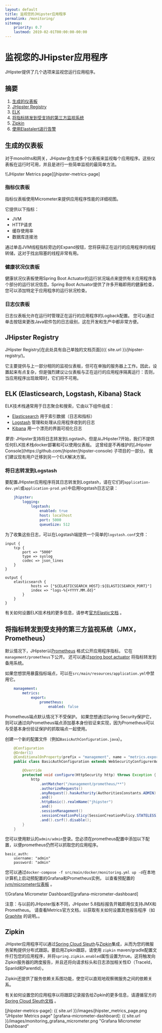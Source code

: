 ```yaml
---
layout: default
title: 监视您的JHipster应用程序
permalink: /monitoring/
sitemap:
    priority: 0.7
    lastmod: 2019-02-01T00:00:00-00:00
---
```

# <i class="fa fa-line-chart"></i> 监视您的JHipster应用程序

JHipster提供了几个选项来监视您运行应用程序。

## 摘要

1. [生成的仪表板](#generated-dashboards)
2. [JHipster Registry](#jhipster-registry)
3. [ELK](#elk)
4. [将指标转发到受支持的第三方监视系统](#configuring-metrics-forwarding)
5. [Zipkin](#zipkin)
6. [使用Elastalert进行告警](#elastalert)

## <a name="generated-dashboards"></a> 生成的仪表板

对于monoliths和网关，JHipster会生成多个仪表板来监视每个应用程序。这些仪表板在运行时可用，并且是进行一些简单监视的最简单方法。

![JHipster Metrics page][jhipster-metrics-page]

### 指标仪表板

指标仪表板使用Micrometer来提供应用程序性能的详细视图。

它提供以下指标：

- JVM
- HTTP请求
- 缓存使用率
- 数据库连接池

通过单击JVM线程指标旁边的Expand按钮，您将获得正在运行的应用程序的线程转储，这对于找出阻塞的线程非常有用。

### 健康状况仪表板

健康状况仪表板使用Spring Boot Actuator的运行状况端点来提供有关应用程序各个部分的运行状况信息。Spring Boot Actuator提供了许多开箱即用的健康检查，您可以添加特定于应用程序的运行状况检查。

### 日志仪表板

日志仪表板允许在运行时管理正在运行的应用程序的Logback配置。
您可以通过单击按钮来更改Java软件包的日志级别，这在开发和生产中都非常方便。

## <a name="jhipster-registry"></a> JHipster Registry

JHipster Registry[在此处具有自己单独的文档页面]({{ site.url }}/jhipster-registry/)。

它主要提供与上一部分相同的监视仪表板，但可在​​单独的服务器上工作。因此，设置起来有点复杂，但是强烈建议让仪表板与正在运行的应用程序隔离运行：否则，当应用程序出现故障时，它们将不可用。

## <a name="elk"></a> ELK (Elasticsearch, Logstash, Kibana) Stack

ELK技术栈通常用于日志聚合和搜索，它由以下组件组成：

- [Elasticsearch](https://www.elastic.co/products/elasticsearch) 用于索引数据（日志和指标）
- [Logstash](https://www.elastic.co/products/logstash) 管理和处理从应用程序收到的日志
- [Kibana](https://www.elastic.co/products/kibana) 用一个漂亮的界面可视化日志

<div class="alert alert-warning"><i> 警告: </i>
JHipster支持将日志转发到Logstash，但是从JHipster7开始，我们不提供任何ELK技术栈docker部署和可以使用仪表板。 这曾经是不再维护的[JHipster Console](https://github.com/jhipster/jhipster-console) 子项目的一部分。 我们建议现有用户迁移到另一个ELK解决方案。
</div>

### 将日志转发到Logstash

要配置JHipster应用程序将其日志转发到Logstash，请在它们的`application-dev.yml`或`application-prod.yml`中启用logstash日志记录：

```yaml
    jhipster:
        logging:
            logstash:
                enabled: true
                host: localhost
                port: 5000
                queueSize: 512
```

为了收集这些日志，可以在Logstash端提供一个简单的`logstash.conf`文件：

    input {
        tcp {
            port => "5000"
            type => syslog
            codec => json_lines
        }
    }

    output {
        elasticsearch {
                hosts => ["${ELASTICSEARCH_HOST}:${ELASTICSEARCH_PORT}"]
                index => "logs-%{+YYYY.MM.dd}"
            }
        }
    }

有关如何设置ELK技术栈的更多信息，请参考[官方Elastic文档](https://www.elastic.co/guide/en/elastic-stack/current/index.html) 。

## <a name="configuring-metrics-forwarding"></a> 将指标转发到受支持的第三方监视系统（JMX，Prometheus）

默认情况下，JHipster以[Prometheus](https://prometheus.io/) 格式公开应用程序指标。
它在`management/prometheus`下公开。
还可以通过[spring boot actuator](https://docs.spring.io/spring-boot/docs/current/reference/html/production-ready-features.html#production-ready-metrics) 将指标转发到备用系统。

如果您想禁用暴露指标端点，可以在`src/main/resources/application.yml`中禁用它。

```yaml
    management:
        metrics:
            export:
                prometheus:
                    enabled: false
```

Prometheus端点默认情况下不受保护。 如果您想通过Spring Security保护它，则可以通过向Prometheus端点添加基本身份验证来实现，因为Prometheus可以与受基本身份验证保护的抓取端点一起使用。

创建一个新的配置文件（例如`BasicAuthConfiguration.java`）。

```java
    @Configuration
    @Order(1)
    @ConditionalOnProperty(prefix = "management", name = "metrics.export.prometheus.enabled")
    public class BasicAuthConfiguration extends WebSecurityConfigurerAdapter {

        @Override
        protected void configure(HttpSecurity http) throws Exception {
            http
                .antMatcher("/management/prometheus/**")
                .authorizeRequests()
                .anyRequest().hasAuthority(AuthoritiesConstants.ADMIN)
                .and()
                .httpBasic().realmName("jhipster")
                .and()
                .sessionManagement()
                .sessionCreationPolicy(SessionCreationPolicy.STATELESS)
                .and().csrf().disable();
        }
    }
```

您可以使用默认的`admin/admin`登录。您必须在prometheus配置中添加以下配置，以便prometheus仍然可以抓取您的应用程序。

    basic_auth:
        username: "admin"
        password: "admin"

您可以通过`docker-compose -f src/main/docker/monitoring.yml up -d`在本地计算机上启动预配置的Grafana和Prometheus实例，
以查看预配置的[jvm/micrometer仪表板](https://grafana.com/grafana/dashboards/4701) 。

![Grafana Micrometer Dashboard][grafana-micrometer-dashboard]

注意：与以前的JHipster版本不同，JHipster 5.8指标报告开箱即用仅支持JMX和Prometheus。 
请查看Metrics官方文档，以获取有关如何设置其他报告程序（如[Graphite](https://docs.spring.io/spring-boot/docs/current/reference/html/production-ready-features.html#production-ready-metrics-export-graphite) 的说明。。


## <a name="zipkin"></a> Zipkin

JHipster应用程序可以通过[Spring Cloud Sleuth](https://cloud.spring.io/spring-cloud-sleuth/)与[Zipkin](http://zipkin.io/)集成，从而为您的微服务架构提供分布式跟踪。要启用Zipkin跟踪，请使用 `zipkin` maven/gradle配置文件打包您的应用程序，并将`spring.zipkin.enabled`属性设置为true。这将触发向Zipkin服务器的跨度报告，并且还将向请求标头和日志添加相关性ID（TraceId，SpanId和ParentId）。

Zipkin还提供了服务依赖关系图功能，使您可以直观地观察微服务之间的依赖关系。

有关如何设置您的应用程序以将跟踪记录报告给Zipkin的更多信息，请遵循官方的[Spring Cloud Sleuth文档](https://cloud.spring.io/spring-cloud-sleuth/reference/html/#sending-spans-to-zipkin) 。

[jhipster-metrics-page]: {{ site.url }}/images/jhipster_metrics_page.png "JHipster Metrics page"
[grafana-micrometer-dashboard]: {{ site.url }}/images/monitoring_grafana_micrometer.png "Grafana Micrometer Dashboard" 
